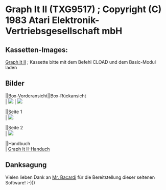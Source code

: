# Graph It II (TXG9517) ; Copyright (C) 1983 Atari Elektronik-Vertriebsgesellschaft mbH  
  
## Kassetten-Images:  
[Graph It II](attachments/Graph_It_(TXG_9517).zip) ; Kassette bitte mit dem Befehl CLOAD und dem Basic-Modul laden  
  
## Bilder  
  
||Box-Vorderansicht||Box-Rückansicht  
| ![](attachments/Graph_it_%28TXG9517%29_front_cover.jpg) | ![](attachments/Graph_it_%28TXG9517%29_back_cover.jpg)  
  
||Seite 1  
| ![](attachments/Graph_it_%28TXG9517%29_cassettes_side1.jpg)  
  
||Seite 2  
| ![](attachments/Graph_it_%28TXG9517%29_cassettes_side2.jpg)  
  
||Handbuch  
| [Graph It II-Handuch](attachments/Graph_it_(TXG9517)_manual.jpg)  
  
## Danksagung  
Vielen lieben Dank an [Mr. Bacardi](http://mrbacardi.000space.com/games/Atari_Germany/Atari_ger_hb.html) für die Bereitstellung dieser seltenen Software! :-)))  

